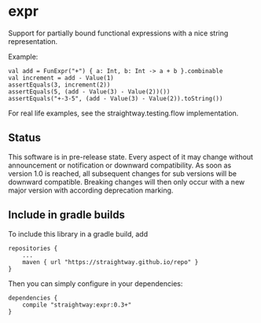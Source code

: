 # expr

Support for partially bound functional expressions with a nice string representation.

Example:

    val add = FunExpr("+") { a: Int, b: Int -> a + b }.combinable
    val increment = add - Value(1)
    assertEquals(3, increment(2))
    assertEquals(5, (add - Value(3) - Value(2))())
    assertEquals("+-3-5", (add - Value(3) - Value(2)).toString())

For real life examples, see the straightway.testing.flow implementation.

## Status

This software is in pre-release state. Every aspect of it may change without announcement or notification or downward
compatibility. As soon as version 1.0 is reached, all subsequent changes for sub
versions will be downward compatible. Breaking changes will then only occur with a new major version with according deprecation marking.

## Include in gradle builds

To include this library in a gradle build, add

    repositories {
        ...
        maven { url "https://straightway.github.io/repo" }
    }

Then you can simply configure in your dependencies:

    dependencies {
        compile "straightway:expr:0.3+"
    }
